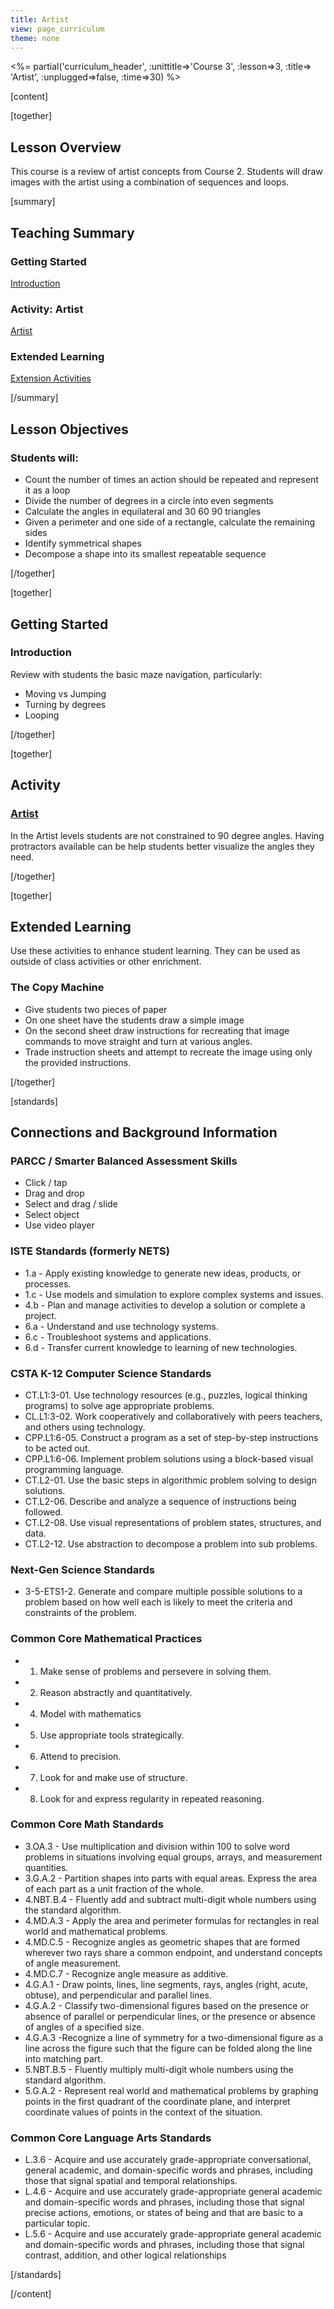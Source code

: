 ```yaml
---
title: Artist
view: page_curriculum
theme: none
---
```


<%= partial('curriculum_header', :unittitle=>'Course 3', :lesson=>3, :title=> 'Artist', :unplugged=>false, :time=>30) %>

[content]

[together]

## Lesson Overview
This course is a review of artist concepts from Course 2. Students will draw images with the artist using a combination of sequences and loops.

[summary]

## Teaching Summary
### **Getting Started**

[Introduction](#GetStarted) <br/>

### **Activity: Artist**

[Artist](#Activity)

### **Extended Learning**

[Extension Activities](#Extended)


[/summary]

## Lesson Objectives
### Students will:

- Count the number of times an action should be repeated and represent it as a loop
- Divide the number of degrees in a circle into even segments
- Calculate the angles in equilateral and 30 60 90 triangles
- Given a perimeter and one side of a rectangle, calculate the remaining sides
- Identify symmetrical shapes
- Decompose a shape into its smallest repeatable sequence

[/together]

[together]

## Getting Started

### <a name="GetStarted"></a> Introduction
Review with students the basic maze navigation, particularly:

- Moving vs Jumping
- Turning by degrees
- Looping


[/together]

[together]

## Activity
### <a name="Activity"></a> [Artist](http://learn.code.org/s/course3/stage/3/puzzle/1)

In the Artist levels students are not constrained to 90 degree angles. Having protractors available can be help students better visualize the angles they need.

[/together]


<!--(this is left in here as an example of how to include an image in Markdown)
![](binaryphoto.png) -->


[together]

## Extended Learning
<a name="Extended"></a>Use these activities to enhance student learning. They can be used as outside of class activities or other enrichment.

### The Copy Machine
- Give students two pieces of paper
- On one sheet have the students draw a simple image
- On the second sheet draw instructions for recreating that image commands to move straight and turn at various angles.
- Trade instruction sheets and attempt to recreate the image using only the provided instructions.

[/together]

[standards]

## Connections and Background Information

### PARCC / Smarter Balanced Assessment Skills

- Click / tap
- Drag and drop
- Select and drag / slide
- Select object
- Use video player

### ISTE Standards (formerly NETS)

- 1.a - Apply existing knowledge to generate new ideas, products, or processes.
- 1.c - Use models and simulation to explore complex systems and issues.
- 4.b - Plan and manage activities to develop a solution or complete a project.
- 6.a - Understand and use technology systems.
- 6.c - Troubleshoot systems and applications.
- 6.d - Transfer current knowledge to learning of new technologies.


### CSTA K-12 Computer Science Standards

- CT.L1:3-01. Use technology resources (e.g., puzzles, logical thinking programs) to solve age appropriate problems.
- CL.L1:3-02. Work cooperatively and collaboratively with peers teachers, and others using technology.
- CPP.L1:6-05. Construct a program as a set of step-by-step instructions to be acted out.
- CPP.L1:6-06. Implement problem solutions using a block-based visual programming language.
- CT.L2-01. Use the basic steps in algorithmic problem solving to design solutions.
- CT.L2-06. Describe and analyze a sequence of instructions being followed.
- CT.L2-08. Use visual representations of problem states, structures, and data.
- CT.L2-12. Use abstraction to decompose a problem into sub problems.

### Next-Gen Science Standards

- 3-5-ETS1-2. Generate and compare multiple possible solutions to a problem based on how well each is likely to meet the criteria and constraints of the problem.

### Common Core Mathematical Practices

- 1. Make sense of problems and persevere in solving them.
- 2. Reason abstractly and quantitatively.
- 4. Model with mathematics
- 5. Use appropriate tools strategically.
- 6. Attend to precision.
- 7. Look for and make use of structure.
- 8. Look for and express regularity in repeated reasoning.

### Common Core Math Standards
- 3.OA.3 - Use multiplication and division within 100 to solve word problems in situations involving equal groups, arrays, and measurement quantities.
- 3.G.A.2 - Partition shapes into parts with equal areas. Express the area of each part as a unit fraction of the whole.
- 4.NBT.B.4 - Fluently add and subtract multi-digit whole numbers using the standard algorithm.
- 4.MD.A.3 - Apply the area and perimeter formulas for rectangles in real world and mathematical problems.
- 4.MD.C.5 - Recognize angles as geometric shapes that are formed wherever two rays share a common endpoint, and understand concepts of angle measurement.
- 4.MD.C.7 - Recognize angle measure as additive.
- 4.G.A.1 - Draw points, lines, line segments, rays, angles (right, acute, obtuse), and perpendicular and parallel lines.
- 4.G.A.2 - Classify two-dimensional figures based on the presence or absence of parallel or perpendicular lines, or the presence or absence of angles of a specified size.
- 4.G.A.3 -Recognize a line of symmetry for a two-dimensional figure as a line across the figure such that the figure can be folded along the line into matching part.
- 5.NBT.B.5 - Fluently multiply multi-digit whole numbers using the standard algorithm.
- 5.G.A.2 - Represent real world and mathematical problems by graphing points in the first quadrant of the coordinate plane, and interpret coordinate values of points in the context of the situation.



### Common Core Language Arts Standards

- L.3.6 - Acquire and use accurately grade-appropriate conversational, general academic, and domain-specific words and phrases, including those that signal spatial and temporal relationships.
- L.4.6 - Acquire and use accurately grade-appropriate general academic and domain-specific words and phrases, including those that signal precise actions, emotions, or states of being and that are basic to a particular topic.
- L.5.6 - Acquire and use accurately grade-appropriate general academic and domain-specific words and phrases, including those that signal contrast, addition, and other logical relationships

[/standards]



[/content]

<link rel="stylesheet" type="text/css" href="../docs/morestyle.css"/>

